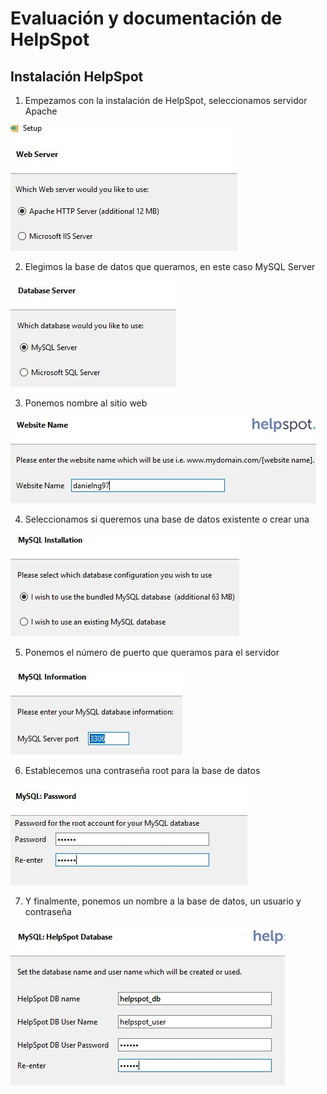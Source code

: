 # Evaluación y documentación de HelpSpot

## Instalación HelpSpot
1) Empezamos con la instalación de HelpSpot, seleccionamos servidor Apache

![imagen](Helpspot/Captura.JPG)

2) Elegimos la base de datos que queramos, en este caso MySQL Server

![imagen](Helpspot/Captura2.JPG)

3) Ponemos nombre al sitio web

![imagen](Helpspot/Captura3.JPG)

4) Seleccionamos si queremos una base de datos existente o crear una

![imagen](Helpspot/Captura4.JPG)

5) Ponemos el número de puerto que queramos para el servidor

![imagen](Helpspot/Captura5.JPG)

6) Establecemos una contraseña root para la base de datos

![imagen](Helpspot/Captura6.JPG)

7) Y finalmente, ponemos un nombre a la base de datos, un usuario y contraseña

![imagen](Helpspot/Captura7.JPG)

